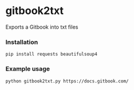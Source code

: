 # gitbook2txt
Exports a Gitbook into txt files


### Installation
```
pip install requests beautifulsoup4
```


### Example usage

```
python gitbook2txt.py https://docs.gitbook.com/
```
